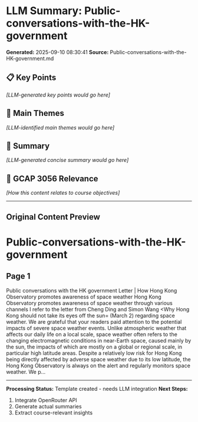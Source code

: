# LLM Summary: Public-conversations-with-the-HK-government

**Generated:** 2025-09-10 08:30:41
**Source:** Public-conversations-with-the-HK-government.md

## 📋 Key Points

*[LLM-generated key points would go here]*

## 🎯 Main Themes

*[LLM-identified main themes would go here]*

## 📖 Summary

*[LLM-generated concise summary would go here]*

## 🔗 GCAP 3056 Relevance

*[How this content relates to course objectives]*

---

## Original Content Preview

# Public-conversations-with-the-HK-government

## Page 1

Public conversations with the HK government
Letter | How Hong Kong Observatory promotes awareness of space weather
Hong Kong Observatory promotes awareness of space
weather through various channels
I refer to the letter from Cheng Ding and Simon Wang <Why Hong Kong should not take its eyes off the sun= (March 2) regarding space
weather. We are grateful that your readers paid attention to the potential impacts of severe space weather events.
Unlike atmospheric weather that affects our daily life on a local scale, space weather often refers to the changing electromagnetic
conditions in near-Earth space, caused mainly by the sun, the impacts of which are mostly on a global or regional scale, in particular high
latitude areas. Despite a relatively low risk for Hong Kong being directly affected by adverse space weather due to its low latitude, the
Hong Kong Observatory is always on the alert and regularly monitors space weather.
We p...

---

**Processing Status:** Template created - needs LLM integration
**Next Steps:** 
1. Integrate OpenRouter API
2. Generate actual summaries
3. Extract course-relevant insights
